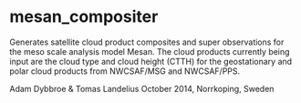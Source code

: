 mesan_compositer
================

Generates satellite cloud product composites and super observations for the
meso scale analysis model Mesan. The cloud products currently being input are
the cloud type and cloud height (CTTH) for the geostationary and polar cloud
products from NWCSAF/MSG and NWCSAF/PPS.



Adam Dybbroe & Tomas Landelius
October 2014, Norrkoping, Sweden


